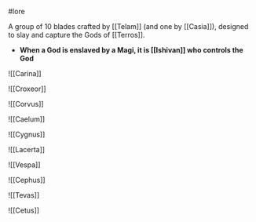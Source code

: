 #lore

A group of 10 blades crafted by [[Telam]] (and one by [[Casia]]), designed to slay and capture the Gods of [[Terros]].

- **When a God is enslaved by a Magi, it is [[Ishivan]] who controls the God**

![[Carina]]

![[Croxeor]]

![[Corvus]]

![[Caelum]]

![[Cygnus]]

![[Lacerta]]

![[Vespa]]

![[Cephus]]

![[Tevas]]

![[Cetus]]
